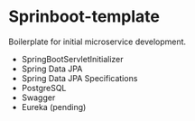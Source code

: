 # Sprinboot-template
Boilerplate for initial microservice development.

* SpringBootServletInitializer
* Spring Data JPA
* Spring Data JPA Specifications
* PostgreSQL
* Swagger
* Eureka (pending)
